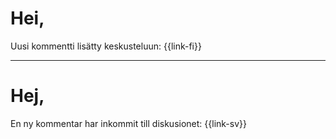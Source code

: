 # Hei,

Uusi kommentti lis&auml;tty keskusteluun: {{link-fi}}

---

# Hej,

En ny kommentar har inkommit till diskusionet: {{link-sv}}
